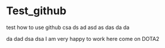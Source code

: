 # Test_github
test how to use github
csa
ds
ad
asd
as
das
da
da

da
dad
dsa
dsa
I am very happy to work here
come on DOTA2
